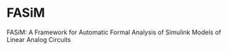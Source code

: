 # FASiM
FASiM: A Framework for Automatic Formal Analysis of Simulink Models of Linear Analog Circuits
